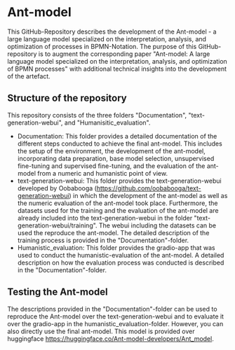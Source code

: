 # Ant-model

This GitHub-Repository describes the development of the Ant-model - a large language model specialized on the interpretation, analysis, and optimization of processes in BPMN-Notation. The purpose of this GitHub-repository is to augment the corresponding paper "Ant-model: A large language model specialized on the interpretation, analysis, and optimization of BPMN processes" with additional technical insights into the development of the artefact.

## Structure of the repository
This repository consists of the three folders "Documentation", "text-generation-webui", and "Humanisitic_evaluation".
- Documentation: This folder provides a detailed documentation of the different steps conducted to achieve the final ant-model. This includes the setup of the environment, the development of the ant-model, incorporating data preparation, base model selection, unsupervised fine-tuning and supervised fine-tuning, and the evaluation of the ant-model from a numeric and humanistic point of view.
- text-generation-webui: This folder provides the text-generation-webui developed by Oobabooga (https://github.com/oobabooga/text-generation-webui) in which the development of the ant-model as well as the numeric evaluation of the ant-model took place. Furthermore, the datasets used for the training and the evaluation of the ant-model are already included into the text-generation-webui in the folder "text-generation-webui/training". The webui including the datasets can be used the reproduce the ant-model. The detailed description of the training process is provided in the "Documentation"-folder.
- Humanistic_evaluation: This folder provides the gradio-app that was used to conduct the humanistic-evaluation of the ant-model. A detailed description on how the evaluation process was conducted is described in the "Documentation"-folder.

## Testing the Ant-model
The descriptions provided in the "Documentation"-folder can be used to reproduce the Ant-model over the text-generation-webui and to evaluate it over the gradio-app in the humanistic_evaluation-folder. However, you can also directly use the final ant-model. This model is provided over huggingface https://huggingface.co/Ant-model-developers/Ant_model. 

